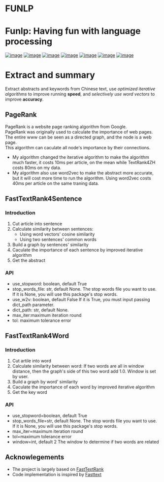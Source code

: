 

# FUNLP

[comment]: <> (<img width="500" src="https://raw.githubusercontent.com/kwai/DouZero/main/imgs/douzero_logo.jpg" alt="Logo" />)

Funlp: Having fun with language processing
==============================================

[![image](https://img.shields.io/badge/build-passing-green.svg)](https://python.org/pypi/funlp)
[![image](https://badge.fury.io/py/funlp.svg)](https://python.org/pypi/funlp)
[![image](https://img.shields.io/pypi/l/funlp.svg?color=orange)](https://python.org/pypi/funlp)
[![image](https://img.shields.io/pypi/pyversions/funlp.svg)](https://python.org/pypi/funlp)
[![image](https://img.shields.io/badge/Optuna-integrated-blue)](https://python.org/pypi/funlp)
[![image](https://img.shields.io/pypi/dm/funlp)](https://python.org/pypi/funlp)
[![image](https://img.shields.io/github/last-commit/szj2ys/funlp)](https://python.org/pypi/funlp)



# Extract and summary
Extract abstracts and keywords from Chinese text, use *optimized iterative algorithms* to improve running **speed**, and *selectively use word vectors* to improve **accuracy**.
## PageRank
PageRank is a website page ranking algorithm from Google.<br/>
PageRank was originally used to calculate the importance of web pages. The entire www can be seen as a directed graph, and the node is a web page.<br/>
This algorithm can caculate all node's importance by their connections.<br/>
* My algorithm changed the iterative algorithm to make the algorithm much faster, it costs 10ms per article, on the mean while TextRank4ZH costs 80ms on my data.<br/>
* My algorithm also use word2vec to make the abstract more accurate, but it will cost more time to run the algorithm. Using word2vec costs 40ms per article on the same traning data.

## FastTextRank4Sentence
### Introduction
1. Cut article into sentence
2. Calculate similarity between sentences:
   * Using word vectors' cosine similarity
   * Using two sentences' common words
3. Build a graph by sentences' similarity
4. Caculate the importance of each sentence by improved iterative algorithm
5. Get the abstract
### API
* use_stopword: boolean, default True
* stop_words_file: str, default None.
The stop words file you want to use. If it is None, you will use this package's stop words.
* use_w2v: boolean, default False
If it is True, you must input passing dict_path parameter.
* dict_path: str, default None.
* max_iter:maximum iteration round
* tol: maximum tolerance error

## FastTextRank4Word

### Introduction
1. Cut artile into word
2. Calculate similarity between word: 
   If two words are all in window distance, then the graph's side of this two word add 1.0. Window is set by user.
3. Build a graph by word' similarity
4. Caculate the importance of each word by improved iterative algorithm
5. Get the key word

### API
* use_stopword=boolean, default True
* stop_words_file=str, default None.
The stop words file you want to use. If it is None, you will use this package's stop words.
* max_iter=maximum iteration round
* tol=maximum tolerance error
* window=int, default 2
The window to determine if two words are related

## Acknowlegements
*   The project is largely based on [FastTextRank](https://github.com/ArtistScript/FastTextRank)
*   Code implementation is inspired by [Fasttext](https://github.com/facebookresearch/torchbeast)

